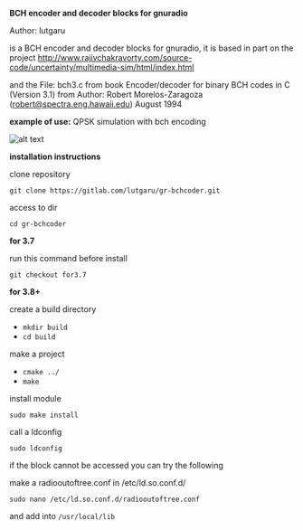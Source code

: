 **BCH encoder and decoder blocks for gnuradio**

Author: lutgaru

is a BCH encoder and decoder blocks for gnuradio, it is based in part on the project http://www.rajivchakravorty.com/source-code/uncertainty/multimedia-sim/html/index.html

and the File: bch3.c from book  Encoder/decoder for binary BCH codes in C (Version 3.1) from Author:  Robert Morelos-Zaragoza (robert@spectra.eng.hawaii.edu) August 1994


**example of use:**
QPSK simulation with bch encoding

![alt text](https://i.imgur.com/HRznUw4.png)

**installation instructions**




clone repository 

`git clone https://gitlab.com/lutgaru/gr-bchcoder.git`

access to dir

`cd gr-bchcoder`

**for 3.7**

run this command before install

`git checkout for3.7`

**for 3.8+**

create a build directory

- `mkdir build`
- `cd build`

make a project

- `cmake ../`
- `make`

install module

`sudo make install`

call a ldconfig

`sudo ldconfig`

if the block cannot be accessed you can try the following


make a radiooutoftree.conf in /etc/ld.so.conf.d/

`sudo nano /etc/ld.so.conf.d/radiooutoftree.conf`

and add into `/usr/local/lib`


